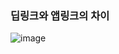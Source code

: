 ### 딥링크와 앱링크의 차이
![image](https://user-images.githubusercontent.com/8512711/161965639-08a3040b-f8dd-4fae-bd5f-a7c8dd4a5278.png)
